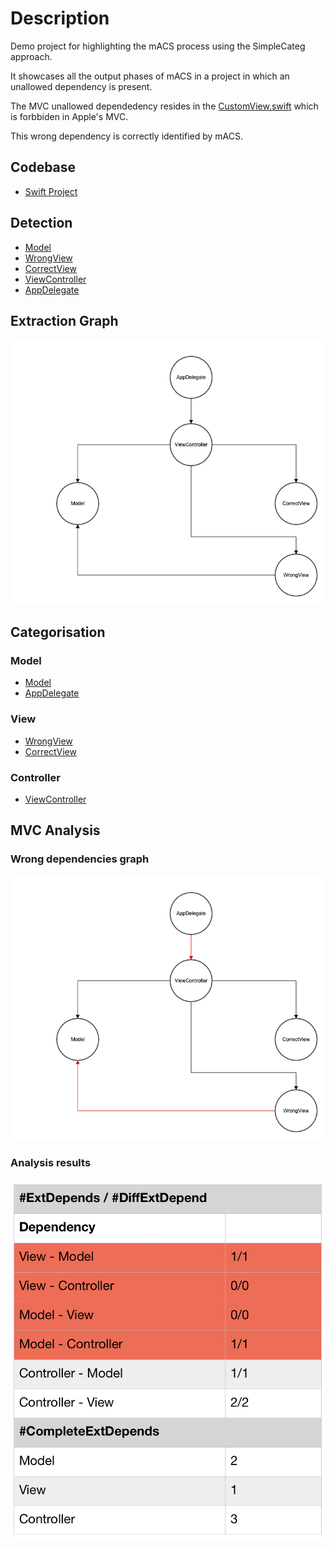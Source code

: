 
# Description

Demo project for highlighting the mACS process using the SimpleCateg approach.

It showcases all the output phases of mACS in a project in which an unallowed dependency is present.

The MVC unallowed dependedency resides in the [CustomView.swift](https://github.com/dobreandl/wrong-dependencies-example/blob/master/demoWrongDependencies/demoWrongDependencies/View/WrongView.swift) which is forbbiden in Apple's MVC.

This wrong dependency is correctly identified by mACS.

## Codebase

* [Swift Project](https://github.com/dobreandl/wrong-dependencies-example/tree/master/demoWrongDependencies)

## Detection

* [Model](https://github.com/dobreandl/wrong-dependencies-example/blob/master/demoWrongDependencies/demoWrongDependencies/Model/Model.swift)
* [WrongView](https://github.com/dobreandl/wrong-dependencies-example/blob/master/demoWrongDependencies/demoWrongDependencies/View/WrongView.swift)
* [CorrectView](https://github.com/dobreandl/wrong-dependencies-example/blob/master/demoWrongDependencies/demoWrongDependencies/View/CorrectView.swift)
* [ViewController](https://github.com/dobreandl/wrong-dependencies-example/blob/master/demoWrongDependencies/demoWrongDependencies/ViewController.swift)
* [AppDelegate](https://github.com/dobreandl/wrong-dependencies-example/blob/master/demoWrongDependencies/demoWrongDependencies/AppDelegate.swift)


## Extraction Graph

![alt text](https://github.com/dobreandl/wrong-dependencies-example/blob/master/demoWrongDependencies/graphs/extraction.png)


## Categorisation

### Model

* [Model](https://github.com/dobreandl/wrong-dependencies-example/blob/master/demoWrongDependencies/demoWrongDependencies/Model/Model.swift)
* [AppDelegate](https://github.com/dobreandl/wrong-dependencies-example/blob/master/demoWrongDependencies/demoWrongDependencies/AppDelegate.swift)

### View

* [WrongView](https://github.com/dobreandl/wrong-dependencies-example/blob/master/demoWrongDependencies/demoWrongDependencies/View/WrongView.swift)
* [CorrectView](https://github.com/dobreandl/wrong-dependencies-example/blob/master/demoWrongDependencies/demoWrongDependencies/View/CorrectView.swift)

### Controller

* [ViewController](https://github.com/dobreandl/wrong-dependencies-example/blob/master/demoWrongDependencies/demoWrongDependencies/ViewController.swift)

## MVC Analysis

### Wrong dependencies graph

![alt text](https://github.com/dobreandl/wrong-dependencies-example/blob/master/demoWrongDependencies/graphs/wrongSimple.png)

### Analysis results

![alt text](https://github.com/dobreandl/wrong-dependencies-example/blob/master/demoWrongDependencies/results/simpleCateg.png)


